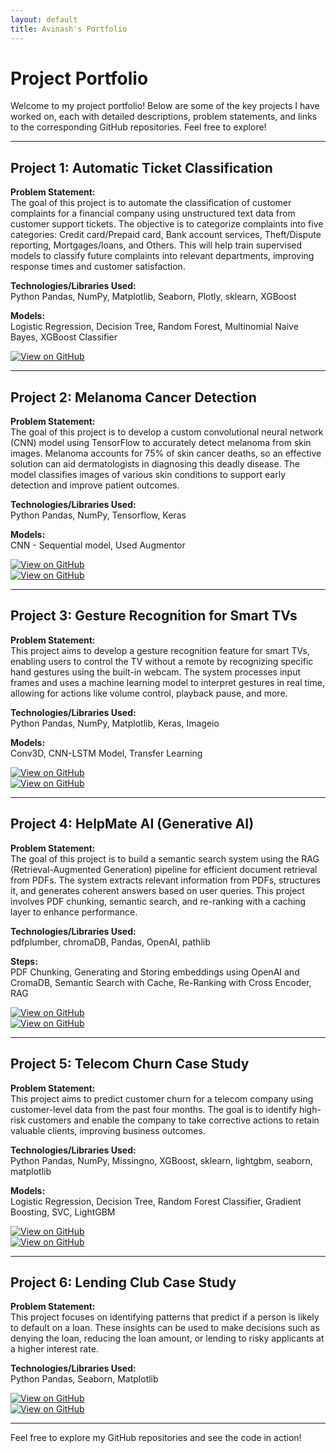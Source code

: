 ```yaml
---
layout: default
title: Avinash's Portfolio
---
```


# Project Portfolio

Welcome to my project portfolio! Below are some of the key projects I have worked on, each with detailed descriptions, problem statements, and links to the corresponding GitHub repositories. Feel free to explore!

---

## Project 1: Automatic Ticket Classification

**Problem Statement:**  
The goal of this project is to automate the classification of customer complaints for a financial company using unstructured text data from customer support tickets. The objective is to categorize complaints into five categories: Credit card/Prepaid card, Bank account services, Theft/Dispute reporting, Mortgages/loans, and Others. This will help train supervised models to classify future complaints into relevant departments, improving response times and customer satisfaction.

**Technologies/Libraries Used:**  
Python Pandas, NumPy, Matplotlib, Seaborn, Plotly, sklearn, XGBoost

**Models:**  
Logistic Regression, Decision Tree, Random Forest, Multinomial Naive Bayes, XGBoost Classifier

[![View on GitHub](https://img.shields.io/badge/GitHub-View_on_GitHub-blue?logo=GitHub)](https://github.com/avinashb7/AutomaticTicketClassification/blob/main/Automatic_Ticket_Classification_Assignment.ipynb)

---

## Project 2: Melanoma Cancer Detection

**Problem Statement:**  
The goal of this project is to develop a custom convolutional neural network (CNN) model using TensorFlow to accurately detect melanoma from skin images. Melanoma accounts for 75% of skin cancer deaths, so an effective solution can aid dermatologists in diagnosing this deadly disease. The model classifies images of various skin conditions to support early detection and improve patient outcomes.

**Technologies/Libraries Used:**  
Python Pandas, NumPy, Tensorflow, Keras

**Models:**  
CNN - Sequential model, Used Augmentor

[![View on GitHub](https://img.shields.io/badge/GitHub-View_on_GitHub-blue?logo=GitHub)](https://github.com/avinashb7/MelonomaCancerAssignment/blob/main/melonoma_cancer.ipynb)  
[![View on GitHub](https://img.shields.io/badge/GitHub-View_on_GitHub-blue?logo=GitHub)](https://github.com/avinashb7/MelonomaCancerAssignment/tree/main)

---

## Project 3: Gesture Recognition for Smart TVs

**Problem Statement:**  
This project aims to develop a gesture recognition feature for smart TVs, enabling users to control the TV without a remote by recognizing specific hand gestures using the built-in webcam. The system processes input frames and uses a machine learning model to interpret gestures in real time, allowing for actions like volume control, playback pause, and more.

**Technologies/Libraries Used:**  
Python Pandas, NumPy, Matplotlib, Keras, Imageio

**Models:**  
Conv3D, CNN-LSTM Model, Transfer Learning

[![View on GitHub](https://img.shields.io/badge/GitHub-View_on_GitHub-blue?logo=GitHub)](https://github.com/avinashb7/Gesture-Recognition/blob/main/Gesture%20Recognition%20Project%20Upgrad.ipynb)  
[![View on GitHub](https://img.shields.io/badge/GitHub-View_on_GitHub-blue?logo=GitHub)](https://github.com/avinashb7/Gesture-Recognition)

---

## Project 4: HelpMate AI (Generative AI)

**Problem Statement:**  
The goal of this project is to build a semantic search system using the RAG (Retrieval-Augmented Generation) pipeline for efficient document retrieval from PDFs. The system extracts relevant information from PDFs, structures it, and generates coherent answers based on user queries. This project involves PDF chunking, semantic search, and re-ranking with a caching layer to enhance performance.

**Technologies/Libraries Used:**  
pdfplumber, chromaDB, Pandas, OpenAI, pathlib

**Steps:**  
PDF Chunking, Generating and Storing embeddings using OpenAI and CromaDB, Semantic Search with Cache, Re-Ranking with Cross Encoder, RAG

[![View on GitHub](https://img.shields.io/badge/GitHub-View_on_GitHub-blue?logo=GitHub)](https://github.com/avinashb7/HelpMate_GenAI/blob/main/Generative_Search_with_SentenceTransformers_and_Chroma.ipynb)  
[![View on GitHub](https://img.shields.io/badge/GitHub-View_on_GitHub-blue?logo=GitHub)](https://github.com/avinashb7/HelpMate_GenAI/tree/main)

---

## Project 5: Telecom Churn Case Study

**Problem Statement:**  
This project aims to predict customer churn for a telecom company using customer-level data from the past four months. The goal is to identify high-risk customers and enable the company to take corrective actions to retain valuable clients, improving business outcomes.

**Technologies/Libraries Used:**  
Python Pandas, NumPy, Missingno, XGBoost, sklearn, lightgbm, seaborn, matplotlib

**Models:**  
Logistic Regression, Decision Tree, Random Forest Classifier, Gradient Boosting, SVC, LightGBM

[![View on GitHub](https://img.shields.io/badge/GitHub-View_on_GitHub-blue?logo=GitHub)](https://github.com/avinashb7/TelecomChurnCaseStudy/blob/main/Telecom_churn_case_study.ipynb)  
[![View on GitHub](https://img.shields.io/badge/GitHub-View_on_GitHub-blue?logo=GitHub)](https://github.com/avinashb7/TelecomChurnCaseStudy)

---

## Project 6: Lending Club Case Study

**Problem Statement:**  
This project focuses on identifying patterns that predict if a person is likely to default on a loan. These insights can be used to make decisions such as denying the loan, reducing the loan amount, or lending to risky applicants at a higher interest rate.

**Technologies/Libraries Used:**  
Python Pandas, Seaborn, Matplotlib

[![View on GitHub](https://img.shields.io/badge/GitHub-View_on_GitHub-blue?logo=GitHub)](https://github.com/avinashb7/Lending_Club_CaseStudy/blob/main/Lending_club_case_study.ipynb)  
[![View on GitHub](https://img.shields.io/badge/GitHub-View_on_GitHub-blue?logo=GitHub)](https://github.com/avinashb7/Lending_Club_CaseStudy/tree/main)

---

Feel free to explore my GitHub repositories and see the code in action!
